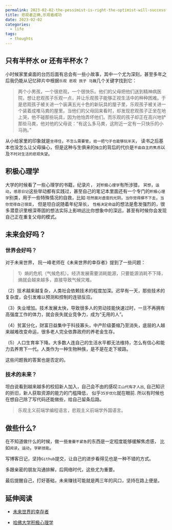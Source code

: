 ```yaml
---
permalink: 2023-02-02-the-pessimist-is-right-the-optimist-will-successful
title: 悲观者正确,乐观者成功
date: 2023-02-02
categories:
  - life
tags:
  - thoughts
---
```


## 只有半杯水 or 还有半杯水？

小时候家里桌面的台历后面有总会有一些小故事，其中一个尤为深刻，甚至多年之后我仍能从记忆碎片中根据`乐观 悲观 孩子 马厩`几个关键字找到它：

> 两个小男孩，一个很悲观，一个很快乐。他们的父母把他们送到精神病医院，想让悲观孩子乐观一点，并让乐观孩子能够正视生活中的种种困难。于是悲观孩子被关进一个装满五光十色的新玩具的屋子里，乐观孩子被关进一个装着成堆马粪的屋里。当他们的父母回来看时，却发现悲观孩子正坐在地上哭，他不碰那些玩具，因为他怕弄坏他们。而乐观的孩子却正在高兴地铲那些马粪，他对他的父母说：“有这么多马粪，这附近一定有一只快乐的小马驹。”

从小给家里的印象就是`坐得住`，`不怎么需要管`，`给一把勺子也能够玩半天`， 读书之后基本也没怎么让父母操心，但是这种与生俱来的`独立`的背后的代价是`不由自主的焦虑`以及`不时对生活的悲观失望`。

## 积极心理学

大学的时候看了一些心理学的书籍，纪录片， 对`积极心理学`有所涉猎， `冥想`，`运动`，`感恩日记`这些举动都有实践过，甚至自己的笔记本里面还有一个专门的`积极心理学`别类，用于一些特殊情况的自救，比如 `坦然面对虚度的光阴`，`当你觉得撑不下去`，`当你觉得自己很菜`， 但是坦白说随着年纪渐长， `性格决定命运`的想法是愈发强烈的，很多潜意识里根深蒂固的想法实际上影响远比你想象中的深远，甚至有时候你会发现自己正在重复父母的模式。

## 未来会好吗？

### 世界会好吗？

对于未来世界， 阮一峰老师在《未来世界的幸存者》提到了一些问题：

> 1）熵的危机（气候危机）。经济发展需要消耗能源，只要能源消耗不下降，熵就会越来越多，直接导致气候灾难。

（2）技术越来越复杂，人类社会依赖技术的程度加深。迟早有一天，那些技术的复杂度，会引发难以预测和控制的连锁反应。

（3）失业增加。技术发展太快，导致很多人的劳动技能快速过时，一旦不再拥有高强度工作的体力，就会丧失就业竞争力，成为“无用的人”。

（4）贫富分化，财富日益集中于科技寡头，中产阶级萎缩乃至消失，底层的人越来越难改变命运，很多老人完全依靠政府的养老金生存。

（5）人口生育率下降。大多数人连自己的生活水平都无法维持，怎么有信心和能力去养育下一代。人类作为一种生物种族，是不是在走下坡路。

这些问题我的答案也是否定的。

### 技术的未来？

坦白说看到越来越多的校招新人加入，自己会不由的感叹`江山代有才人出`, 自己知识的折旧，新人获取资源的能力的门槛降低， 似乎`35岁优化`就在眼前. 所以有时候也在想自己除了写代码还能做些，给自己留条后路。

> 乐观主义前端学编程语言，悲观主义前端学外国语言。

## 做些什么?

在不知道做什么的时候，做一些`重要不紧急`的东西是一定程度能够缓解焦虑感， 比如`阅读`，`运动`，`学新技能`。

写博客日记，坚持`Github`提交，让自己的进步看得见也是一种不错的方式。

多跟亲密的朋友沟通排解，后网络时代，这些尤为重要。

最后提醒自己，打好基础，未来赚钱可能就是两三年的风口，坚持在路上便是。

## 延伸阅读

- [未来世界的幸存者](https://www.ruanyifeng.com/survivor/)

- [哈佛大学积极心理学](https://open.163.com/newview/movie/free?mid=M6HV8DF19&pid=M6HV755O6)
